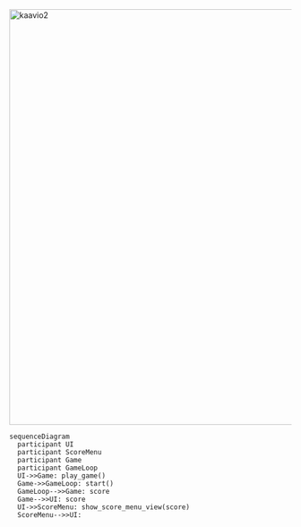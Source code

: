 <img width="742" alt="kaavio2" src="https://user-images.githubusercontent.com/20990023/232882062-6e2e01bd-eb00-4c2c-aa15-35f840240024.png">

```mermaid
sequenceDiagram
  participant UI
  participant ScoreMenu
  participant Game
  participant GameLoop
  UI->>Game: play_game()
  Game->>GameLoop: start()
  GameLoop-->>Game: score
  Game-->>UI: score
  UI->>ScoreMenu: show_score_menu_view(score)
  ScoreMenu-->>UI: 
```

